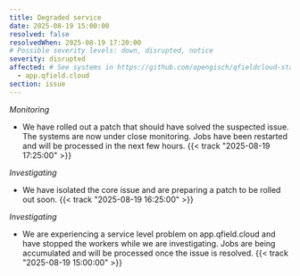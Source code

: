 ```yaml
---
title: Degraded service
date: 2025-08-19 15:00:00
resolved: false
resolvedWhen: 2025-08-19 17:20:00
# Possible severity levels: down, disrupted, notice
severity: disrupted
affected: # See systems in https://github.com/opengisch/qfieldcloud-status/blob/master/config.yml
  - app.qfield.cloud
section: issue
---
```


<!-- *Resolved* -
We believe all users experiencing issues have been able to connect at this time.
-->

*Monitoring*
- We have rolled out a patch that should have solved the suspected issue. The systems are now under close monitoring. Jobs have been restarted and will be processed in the next few hours. {{< track "2025-08-19 17:25:00" >}}

*Investigating*
- We have isolated the core issue and are preparing a patch to be rolled out soon. {{< track "2025-08-19 16:25:00" >}}

*Investigating*
- We are experiencing a service level problem on app.qfield.cloud and have stopped the workers while we are investigating. Jobs are being accumulated and will be processed once the issue is resolved. {{< track "2025-08-19 15:00:00" >}}
